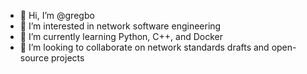 - 👋 Hi, I’m @gregbo
- 👀 I’m interested in network software engineering
- 🌱 I’m currently learning Python, C++, and Docker
- 💞️ I’m looking to collaborate on network standards drafts and open-source projects
<!---
- 📫 How to reach me ...
--->
<!---
gregbo/gregbo is a ✨ special ✨ repository because its `README.md` (this file) appears on your GitHub profile.
You can click the Preview link to take a look at your changes.
--->
